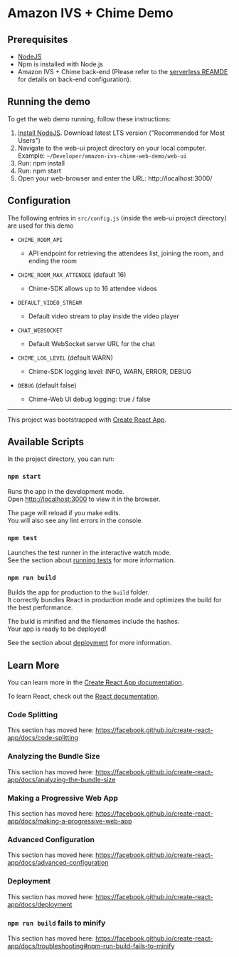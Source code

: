 # Amazon IVS + Chime Demo

## Prerequisites

* [NodeJS](https://nodejs.org/)
* Npm is installed with Node.js
* Amazon IVS + Chime back-end (Please refer to the [serverless REAMDE](../serverless) for details on back-end configuration).

## Running the demo

To get the web demo running, follow these instructions:

1. [Install NodeJS](https://nodejs.org/). Download latest LTS version ("Recommended for Most Users")
2. Navigate to the web-ui project directory on your local computer.
   Example: `~/Developer/amazon-ivs-chime-web-demo/web-ui`
3. Run: npm install
4. Run: npm start
5. Open your web-browser and enter the URL: http://localhost:3000/

## Configuration

The following entries in `src/config.js` (inside the web-ui project directory) are used for this demo

* `CHIME_ROOM_API`
  - API endpoint for retrieving the attendees list, joining the room, and ending the room

* `CHIME_ROOM_MAX_ATTENDEE` (default 16)
  - Chime-SDK allows up to 16 attendee videos

* `DEFAULT_VIDEO_STREAM`
  - Default video stream to play inside the video player

* `CHAT_WEBSOCKET`
  - Default WebSocket server URL for the chat

* `CHIME_LOG_LEVEL` (default WARN)
  - Chime-SDK logging level: INFO, WARN, ERROR, DEBUG

* `DEBUG` (default false)
  - Chime-Web UI debug logging: true / false

 --------------------------------------------------

This project was bootstrapped with [Create React App](https://github.com/facebook/create-react-app).

## Available Scripts

In the project directory, you can run:

### `npm start`

Runs the app in the development mode.<br />
Open [http://localhost:3000](http://localhost:3000) to view it in the browser.

The page will reload if you make edits.<br />
You will also see any lint errors in the console.

### `npm test`

Launches the test runner in the interactive watch mode.<br />
See the section about [running tests](https://facebook.github.io/create-react-app/docs/running-tests) for more information.

### `npm run build`

Builds the app for production to the `build` folder.<br />
It correctly bundles React in production mode and optimizes the build for the best performance.

The build is minified and the filenames include the hashes.<br />
Your app is ready to be deployed!

See the section about [deployment](https://facebook.github.io/create-react-app/docs/deployment) for more information.

## Learn More

You can learn more in the [Create React App documentation](https://facebook.github.io/create-react-app/docs/getting-started).

To learn React, check out the [React documentation](https://reactjs.org/).

### Code Splitting

This section has moved here: https://facebook.github.io/create-react-app/docs/code-splitting

### Analyzing the Bundle Size

This section has moved here: https://facebook.github.io/create-react-app/docs/analyzing-the-bundle-size

### Making a Progressive Web App

This section has moved here: https://facebook.github.io/create-react-app/docs/making-a-progressive-web-app

### Advanced Configuration

This section has moved here: https://facebook.github.io/create-react-app/docs/advanced-configuration

### Deployment

This section has moved here: https://facebook.github.io/create-react-app/docs/deployment

### `npm run build` fails to minify

This section has moved here: https://facebook.github.io/create-react-app/docs/troubleshooting#npm-run-build-fails-to-minify
